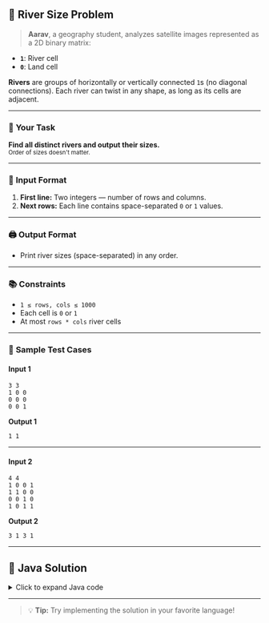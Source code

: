 ## 🌊 River Size Problem

> **Aarav**, a geography student, analyzes satellite images represented as a 2D binary matrix:

- **`1`**: River cell  
- **`0`**: Land cell

**Rivers** are groups of horizontally or vertically connected `1`s (no diagonal connections). Each river can twist in any shape, as long as its cells are adjacent.

---

### 🎯 **Your Task**

**Find all distinct rivers and output their sizes.**  
<sub>Order of sizes doesn't matter.</sub>

---

### 📝 **Input Format**

1. **First line:** Two integers — number of rows and columns.
2. **Next rows:** Each line contains space-separated `0` or `1` values.

---

### 🖨️ **Output Format**

- Print river sizes (space-separated) in any order.

---

### 📚 **Constraints**

- `1 ≤ rows, cols ≤ 1000`
- Each cell is `0` or `1`
- At most `rows * cols` river cells

---

### 🧪 **Sample Test Cases**

#### **Input 1**
```plaintext
3 3
1 0 0
0 0 0
0 0 1
```
**Output 1**
```plaintext
1 1
```

---

#### **Input 2**
```plaintext
4 4
1 0 0 1
1 1 0 0
0 0 1 0
1 0 1 1
```
**Output 2**
```plaintext
3 1 3 1
```

---

## 🚀 Java Solution

<details>
<summary>Click to expand Java code</summary>

```java
import java.util.*;

class Rivers {
    static int[][] graph;
    // Directions: right, down, left, up
    static final int[][] dir = {{0,1},{1,0},{0,-1},{-1,0}};
    public static void main(String[] args){
        Scanner sc = new Scanner(System.in);
        int m = sc.nextInt(); // rows
        int n = sc.nextInt(); // columns
        graph = new int[m][n];
        for(int i=0;i<m;i++)
            for(int j=0;j<n;j++)
                graph[i][j] = sc.nextInt();

        List<Integer> res = new ArrayList<>();
        for(int i=0;i<m;i++)
            for(int j=0;j<n;j++)
                if(graph[i][j] == 1)
                    res.add(dfs(i, j));
        System.out.println(res.toString().replaceAll("\\[|\\]|,", ""));
    }

    // DFS to calculate river size
    private static int dfs(int i, int j){
        if(!isValid(i, j)) return 0;
        int size = 0;
        graph[i][j] = 0; // Mark visited
        for(int[] d : dir)
            size += dfs(i + d[0], j + d[1]);
        return size + 1;
    }

    // Check bounds and river cell
    private static boolean isValid(int i, int j){
        return i >= 0 && j >= 0 && i < graph.length && graph[i][j] == 1;
    }
}
```
</details>

---

> 💡 **Tip:** Try implementing the solution in your favorite language!
